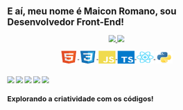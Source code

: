 ## E aí, meu nome é Maicon Romano, sou Desenvolvedor Front-End!
<div align="center">
  <a href="https://github.com/maicon-romano">
  <img height="180em" src="https://github-readme-stats.vercel.app/api?username=maicon-romano&show_icons=true&theme=radical&include_all_commits=true&count_private=true"/>
  <img height="180em" src="https://github-readme-stats.vercel.app/api/top-langs/?username=maicon-romano&layout=compact&langs_count=7&theme=radical"/>
</div>
<div style="display: inline_block; text-align: center;"><br>
  <img align="center" alt="Maicon-HTML" height="30" width="40" src="https://raw.githubusercontent.com/devicons/devicon/master/icons/html5/html5-original.svg">
  <img align="center" alt="Maicon-CSS" height="30" width="40" src="https://raw.githubusercontent.com/devicons/devicon/master/icons/css3/css3-original.svg">
  <img align="center" alt="Maicon-Js" height="30" width="40" src="https://raw.githubusercontent.com/devicons/devicon/master/icons/javascript/javascript-plain.svg">
  <img align="center" alt="Maicon-Ts" height="30" width="40" src="https://raw.githubusercontent.com/devicons/devicon/master/icons/typescript/typescript-plain.svg">
  <img align="center" alt="Maicon-React" height="30" width="40" src="https://raw.githubusercontent.com/devicons/devicon/master/icons/react/react-original.svg">
  <img align="center" alt="Maicon-Python" height="30" width="40" src="https://raw.githubusercontent.com/devicons/devicon/master/icons/python/python-original.svg">
</div>
  
  ##
 
<div> 
  <a href="https://instagram.com/mr.romano__" target="_blank"><img src="https://img.shields.io/badge/-Instagram-FF1B2D?style=for-the-badge&logo=instagram&logoColor=white" target="_blank"></a>
  <a href = "mailto:contatomaiconromano@gmail.com"><img src="https://img.shields.io/badge/-Gmail-%23333?style=for-the-badge&logo=gmail&logoColor=white" target="_blank"></a>
  <a href="https://www.linkedin.com/in/rafaella-ballerini-45875016a" target="_blank"><img src="https://img.shields.io/badge/-LinkedIn-%230077B5?style=for-the-badge&logo=linkedin&logoColor=white" target="_blank"></a>
  <a href="https://web.dio.me/users/shardersfx?tab=achievements" target="_blank"><img src="https://img.shields.io/badge/DIO-100000?style=for-the-badge&logo=ifood&logoColor=white" target="_blank"></a>
    <a href="https://www.freecodecamp.org/maicon-romano" target="_blank"><img src="https://img.shields.io/badge/FreeCodeCamp-100000?style=for-the-badge&logo=ifood&logoColor=white" target="_blank"></a>
 
</div>
  
  <h3>Explorando a criatividade com os códigos!</h3>
